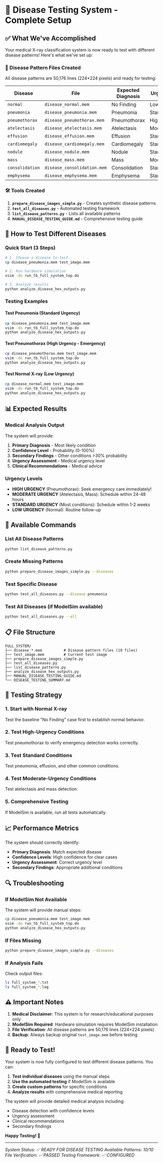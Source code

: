 # 🏥 Disease Testing System - Complete Setup

## ✅ What We've Accomplished

Your medical X-ray classification system is now ready to test with different disease patterns! Here's what we've set up:

### 📁 Disease Pattern Files Created

All disease patterns are 50,176 lines (224×224 pixels) and ready for testing:

| Disease | File | Expected Diagnosis | Urgency |
|---------|------|-------------------|---------|
| `normal` | `disease_normal.mem` | No Finding | Low |
| `pneumonia` | `disease_pneumonia.mem` | Pneumonia | Standard |
| `pneumothorax` | `disease_pneumothorax.mem` | Pneumothorax | High |
| `atelectasis` | `disease_atelectasis.mem` | Atelectasis | Moderate |
| `effusion` | `disease_effusion.mem` | Effusion | Standard |
| `cardiomegaly` | `disease_cardiomegaly.mem` | Cardiomegaly | Standard |
| `nodule` | `disease_nodule.mem` | Nodule | Standard |
| `mass` | `disease_mass.mem` | Mass | Moderate |
| `consolidation` | `disease_consolidation.mem` | Consolidation | Standard |
| `emphysema` | `disease_emphysema.mem` | Emphysema | Standard |

### 🛠️ Tools Created

1. **`prepare_disease_images_simple.py`** - Creates synthetic disease patterns
2. **`test_all_diseases.py`** - Automated testing framework
3. **`list_disease_patterns.py`** - Lists all available patterns
4. **`MANUAL_DISEASE_TESTING_GUIDE.md`** - Comprehensive testing guide

## 🚀 How to Test Different Diseases

### Quick Start (3 Steps)

```bash
# 1. Choose a disease to test
cp disease_pneumonia.mem test_image.mem

# 2. Run hardware simulation
vsim -do run_tb_full_system_top.do

# 3. Analyze results
python analyze_disease_hex_outputs.py
```

### Testing Examples

#### Test Pneumonia (Standard Urgency)
```bash
cp disease_pneumonia.mem test_image.mem
vsim -do run_tb_full_system_top.do
python analyze_disease_hex_outputs.py
```

#### Test Pneumothorax (High Urgency - Emergency)
```bash
cp disease_pneumothorax.mem test_image.mem
vsim -do run_tb_full_system_top.do
python analyze_disease_hex_outputs.py
```

#### Test Normal X-ray (Low Urgency)
```bash
cp disease_normal.mem test_image.mem
vsim -do run_tb_full_system_top.do
python analyze_disease_hex_outputs.py
```

## 📊 Expected Results

### Medical Analysis Output

The system will provide:

1. **Primary Diagnosis** - Most likely condition
2. **Confidence Level** - Probability (0-100%)
3. **Secondary Findings** - Other conditions >30% probability
4. **Urgency Assessment** - Medical urgency level
5. **Clinical Recommendations** - Medical advice

### Urgency Levels

- **HIGH URGENCY** (Pneumothorax): Seek emergency care immediately!
- **MODERATE URGENCY** (Atelectasis, Mass): Schedule within 24-48 hours
- **STANDARD URGENCY** (Most conditions): Schedule within 1-2 weeks
- **LOW URGENCY** (Normal): Routine follow-up

## 🔧 Available Commands

### List All Disease Patterns
```bash
python list_disease_patterns.py
```

### Create Missing Patterns
```bash
python prepare_disease_images_simple.py --diseases
```

### Test Specific Disease
```bash
python test_all_diseases.py --disease pneumonia
```

### Test All Diseases (if ModelSim available)
```bash
python test_all_diseases.py --all
```

## 📋 File Structure

```
FULL_SYSTEM/
├── disease_*.mem          # Disease pattern files (10 files)
├── test_image.mem         # Current test image
├── prepare_disease_images_simple.py
├── test_all_diseases.py
├── list_disease_patterns.py
├── analyze_disease_hex_outputs.py
├── MANUAL_DISEASE_TESTING_GUIDE.md
└── DISEASE_TESTING_SUMMARY.md
```

## 🎯 Testing Strategy

### 1. Start with Normal X-ray
Test the baseline "No Finding" case first to establish normal behavior.

### 2. Test High-Urgency Conditions
Test pneumothorax to verify emergency detection works correctly.

### 3. Test Standard Conditions
Test pneumonia, effusion, and other common conditions.

### 4. Test Moderate-Urgency Conditions
Test atelectasis and mass detection.

### 5. Comprehensive Testing
If ModelSim is available, run all tests automatically.

## 📈 Performance Metrics

The system should correctly identify:

- **Primary Diagnosis**: Match expected disease
- **Confidence Levels**: High confidence for clear cases
- **Urgency Assessment**: Correct urgency level
- **Secondary Findings**: Appropriate additional conditions

## 🔍 Troubleshooting

### If ModelSim Not Available
The system will provide manual steps:
```bash
cp disease_pneumonia.mem test_image.mem
vsim -do run_tb_full_system_top.do
python analyze_disease_hex_outputs.py
```

### If Files Missing
```bash
python prepare_disease_images_simple.py --diseases
```

### If Analysis Fails
Check output files:
```bash
ls full_system_*.txt
ls full_system_*.log
```

## ⚠️ Important Notes

1. **Medical Disclaimer**: This system is for research/educational purposes only
2. **ModelSim Required**: Hardware simulation requires ModelSim installation
3. **File Verification**: All disease patterns are 50,176 lines (224×224 pixels)
4. **Backup**: Always backup original `test_image.mem` before testing

## 🎉 Ready to Test!

Your system is now fully configured to test different disease patterns. You can:

1. **Test individual diseases** using the manual steps
2. **Use the automated testing** if ModelSim is available
3. **Create custom patterns** for specific conditions
4. **Analyze results** with comprehensive medical reporting

The system will provide detailed medical analysis including:
- Disease detection with confidence levels
- Urgency assessment
- Clinical recommendations
- Secondary findings

**Happy Testing! 🏥**

---

*System Status: ✅ READY FOR DISEASE TESTING*
*Available Patterns: 10/10*
*File Verification: ✅ PASSED*
*Testing Framework: ✅ CONFIGURED* 